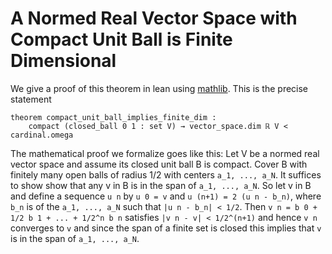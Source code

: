 # A Normed Real Vector Space with Compact Unit Ball is Finite Dimensional

We give a proof of this theorem in lean using [mathlib](https://github.com/leanprover-community/mathlib). This is the precise statement
```lean
theorem compact_unit_ball_implies_finite_dim : 
    compact (closed_ball 0 1 : set V) → vector_space.dim ℝ V < cardinal.omega
```

The mathematical proof we formalize goes like this:
Let V be a normed real vector space and assume its closed unit ball B
is compact. Cover B with finitely many open balls of radius 1/2 with 
centers `a_1, ..., a_N`. It suffices to show show that any v in B is in the span of `a_1, ..., a_N`. So let v in B and define a sequence `u n` by 
`u 0 = v` and `u (n+1) = 2 (u n - b_n)`, where `b_n` is of the `a_1, ..., a_N` such that `|u n - b_n| < 1/2`. Then `v n = b 0 + 1/2 b 1 + ... + 1/2^n b n` satisfies
`|v n - v| < 1/2^(n+1)` and hence `v n` converges to `v` and since the span of a finite set is closed this implies that `v` is in the span of `a_1, ..., a_N`.

